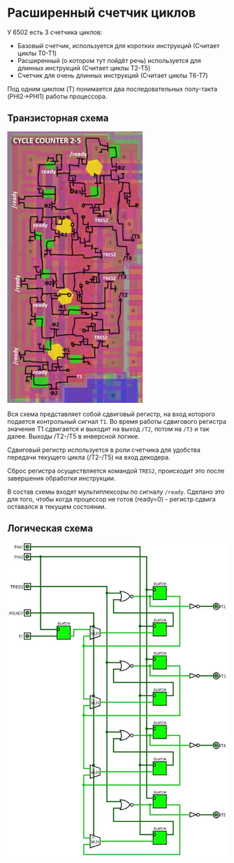 # Расширенный счетчик циклов

У 6502 есть 3 счетчика циклов:
- Базовый счетчик, используется для коротких инструкций (Считает циклы T0-T1)
- Расширенный (о котором тут пойдёт речь) используется для длинных инструкций (Считает циклы T2-T5)
- Счетчик для очень длинных инструкций (Считает циклы T6-T7)

Под одним циклом (T) понимается два последовательных полу-такта (PHI2->PHI1) работы процессора.

## Транзисторная схема

![extended_cycle_counter_trans](/BreakingNESWiki/imgstore/extended_cycle_counter_trans.jpg)

Вся схема представляет собой сдвиговый регистр, на вход которого подается контрольный сигнал `T1`. Во время работы сдвигового регистра значение T1 сдвигается и выходит на выход `/T2`, потом на `/T3` и так далее. Выходы /T2-/T5 в инверсной логике.

Сдвиговый регистр используется в роли счетчика для удобства передачи текущего цикла (/T2-/T5) на вход декодера.

Сброс регистра осуществляется командой `TRES2`, происходит это после завершения обработки инструкции.

В состав схемы входят мультиплексоры по сигналу `/ready`. Сделано это для того, чтобы когда процессор не готов (ready=0) - регистр сдвига оставался в текущем состоянии.

## Логическая схема

![extended_cycle_counter_logic](/BreakingNESWiki/imgstore/extended_cycle_counter_logic.jpg)

